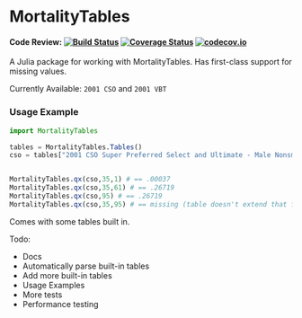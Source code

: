 # MortalityTables

#### Code Review: [![Build Status](https://travis-ci.org/alecloudenback/MortalityTables.jl.svg?branch=master)](https://travis-ci.org/alecloudenback/MortalityTables.jl) [![Coverage Status](https://coveralls.io/repos/github/alecloudenback/MortalityTables.jl/badge.svg?branch=master)](https://coveralls.io/github/alecloudenback/MortalityTables.jl?branch=master) [![codecov.io](http://codecov.io/github/alecloudenback/MortalityTables.jl/coverage.svg?branch=master)](http://codecov.io/github/alecloudenback/MortalityTables.jl?branch=master)
A Julia package for working with MortalityTables. Has first-class support for missing values.

Currently Available: `2001 CSO` and `2001 VBT`

### Usage Example

```julia
import MortalityTables

tables = MortalityTables.Tables()
cso = tables["2001 CSO Super Preferred Select and Ultimate - Male Nonsmoker, ANB"]


MortalityTables.qx(cso,35,1) # == .00037
MortalityTables.qx(cso,35,61) # == .26719
MortalityTables.qx(cso,95) # == .26719
MortalityTables.qx(cso,35,95) # == missing (table doesn't extend that far)
```


Comes with some tables built in.

Todo:
- Docs
- Automatically parse built-in tables
- Add more built-in tables
- Usage Examples
- More tests
- Performance testing
